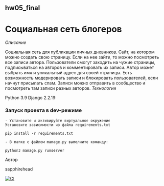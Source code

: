 ## hw05_final

# Социальная сеть блогеров
*Описание*

Социальная сеть для публикации личных дневников. Сайт, на котором можно создать свою страницу. Если на нее зайти, то можно посмотреть все записи автора. Пользователи смогут заходить на чужие страницы, подписываться на авторов и комментировать их записи. Автор может выбрать имя и уникальный адрес для своей страницы. Есть возможность модерировать записи и блокировать пользователей, если начнут присылать спам. Записи можно отправить в сообщество и посмотреть там записи разных авторов.
*Технологии*

Python 3.9 Django 2.2.19
### Запуск проекта в dev-режиме

    - Установите и активируйте виртуальное окружение
    Установите зависимости из файла requirements.txt

```pip install -r requirements.txt```

    - В папке с файлом manage.py выполните команду:

```python3 manage.py runserver```

Автор

sapphirehead

[![CI](https://github.com/yandex-praktikum/hw05_final/actions/workflows/python-app.yml/badge.svg?branch=master)](https://github.com/yandex-praktikum/hw05_final/actions/workflows/python-app.yml)
